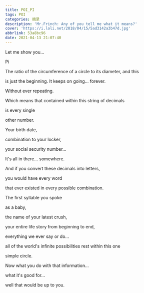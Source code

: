 ```yaml
---
title: POI_PI
tags: POI
categories: 摘录
description: 'Mr.Frinch: Any of you tell me what it means?'
cover: 'https://i.loli.net/2018/04/15/5ad3142a3b47d.jpg'
abbrlink: 53a8bc96
date: 2021-04-13 21:07:40
---
```


Let me show you...

Pi

The ratio of the circumference of a circle to its diameter, and this

is just the beginning. It keeps on going... forever.

Without ever repeating.

Which means that contained within this string of decimals

is every single

other number.

Your birth date,

combination to your locker,

your social security number...

It's all in there... somewhere.

And if you convert these decimals into letters,

you would have every word

that ever existed in every possible combination.

The first syllable you spoke

as a baby,

the name of your latest crush,

your entire life story from beginning to end,

everything we ever say or do...

all of the world's infinite possibilities rest within this one

simple circle.

Now what you do with that information...

what it's good for...

well that would be up to you.